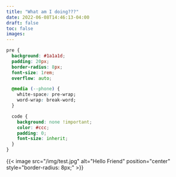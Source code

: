 ```yaml
---
title: "What am I doing???"
date: 2022-06-08T14:46:13-04:00
draft: false
toc: false
images:
---
```

``` css
pre {
  background: #1a1a1d;
  padding: 20px;
  border-radius: 8px;
  font-size: 1rem;
  overflow: auto;

  @media (--phone) {
    white-space: pre-wrap;
    word-wrap: break-word;
  }

  code {
    background: none !important;
    color: #ccc;
    padding: 0;
    font-size: inherit;
  }
}
```

{{< image src="/img/test.jpg" alt="Hello Friend" position="center" style="border-radius: 8px;" >}}